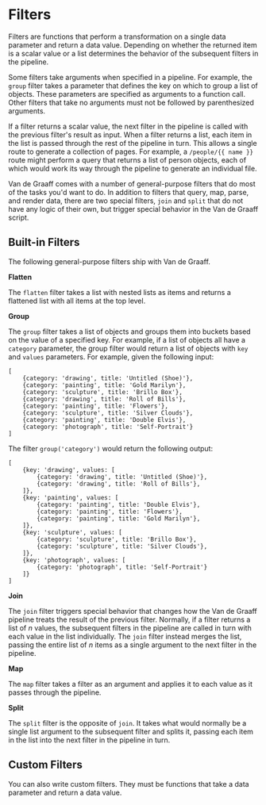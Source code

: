 # Filters

Filters are functions that perform a transformation on a single data parameter
and return a data value.
Depending on whether the returned item is a scalar value or a list determines
the behavior of the subsequent filters in the pipeline.

Some filters take arguments when specified in a pipeline.
For example, the `group` filter takes a parameter that defines the key on
which to group a list of objects. These parameters are specified as arguments
to a function call. Other filters that take no arguments must not be followed
by parenthesized arguments.

If a filter returns a scalar value, the next filter in the pipeline is called
with the previous filter's result as input.
When a filter returns a list, each item in the list is passed through the rest
of the pipeline in turn.
This allows a single route to generate a collection of pages.
For example, a `/people/{{ name }}` route might perform a query that returns
a list of person objects, each of which would work its way through the pipeline
to generate an individual file.

Van de Graaff comes with a number of general-purpose filters that do most of
the tasks you'd want to do. 
In addition to filters that query, map, parse, and render data, there are two
special filters, `join` and `split` that do not have any logic of their own,
but trigger special behavior in the Van de Graaff script.

## Built-in Filters

The following general-purpose filters ship with Van de Graaff.

__Flatten__

The `flatten` filter takes a list with nested lists as items and returns a
flattened list with all items at the top level. 

__Group__

The `group` filter takes a list of objects and groups them into buckets based
on the value of a specified key. For example, if a list of objects all have a
`category` parameter, the group filter would return a list of objects with
`key` and `values` parameters. For example, given the following input:

```
[
	{category: 'drawing', title: 'Untitled (Shoe)'},
	{category: 'painting', title: 'Gold Marilyn'},
	{category: 'sculpture', title: 'Brillo Box'},
	{category: 'drawing', title: 'Roll of Bills'},
	{category: 'painting', title: 'Flowers'},
	{category: 'sculpture', title: 'Silver Clouds'},
	{category: 'painting', title: 'Double Elvis'},
	{category: 'photograph', title: 'Self-Portrait'}
]
```

The filter `group('category')` would return the following output:

```
[
	{key: 'drawing', values: [
		{category: 'drawing', title: 'Untitled (Shoe)'},
		{category: 'drawing', title: 'Roll of Bills'},
	]},
	{key: 'painting', values: [
		{category: 'painting', title: 'Double Elvis'},
		{category: 'painting', title: 'Flowers'},
		{category: 'painting', title: 'Gold Marilyn'},
	]},
	{key: 'sculpture', values: [
		{category: 'sculpture', title: 'Brillo Box'},
		{category: 'sculpture', title: 'Silver Clouds'},
	]},
	{key: 'photograph', values: [
		{category: 'photograph', title: 'Self-Portrait'}
	]}
]
```

__Join__

The `join` filter triggers special behavior that changes how the Van de Graaff
pipeline treats the result of the previous filter.
Normally, if a filter returns a list of *n* values, the subsequent filters in
the pipeline are called in turn with each value in the list individually.
The `join` filter instead merges the list, passing the entire list of *n* items
as a single argument to the next filter in the pipeline.

__Map__

The `map` filter takes a filter as an argument and applies it to each value
as it passes through the pipeline.

__Split__

The `split` filter is the opposite of `join`. It takes what would normally be
a single list argument to the subsequent filter and splits it,
passing each item in the list into the next filter in the pipeline in turn.

## Custom Filters

You can also write custom filters. They must be functions that take a data
parameter and return a data value.
